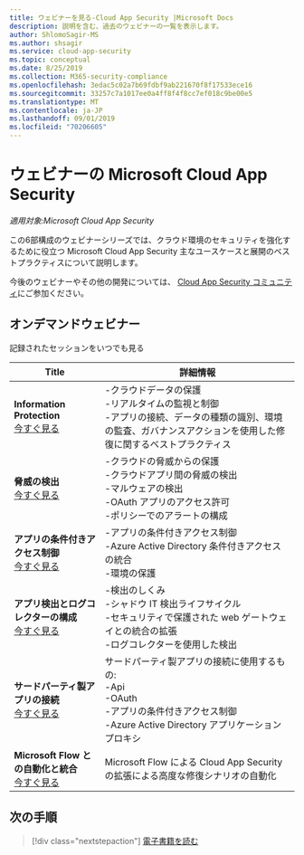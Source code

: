 ```yaml
---
title: ウェビナーを見る-Cloud App Security |Microsoft Docs
description: 説明を含む、過去のウェビナーの一覧を表示します。
author: ShlomoSagir-MS
ms.author: shsagir
ms.service: cloud-app-security
ms.topic: conceptual
ms.date: 8/25/2019
ms.collection: M365-security-compliance
ms.openlocfilehash: 3edac5c02a7b69fdbf9ab221670f8f17533ece16
ms.sourcegitcommit: 33257c7a1017ee0a4ff8f4f8cc7ef018c9be00e5
ms.translationtype: MT
ms.contentlocale: ja-JP
ms.lasthandoff: 09/01/2019
ms.locfileid: "70206605"
---
```

# <a name="microsoft-cloud-app-security-webinars"></a>ウェビナーの Microsoft Cloud App Security

*適用対象:Microsoft Cloud App Security*

この6部構成のウェビナーシリーズでは、クラウド環境のセキュリティを強化するために役立つ Microsoft Cloud App Security 主なユースケースと展開のベストプラクティスについて説明します。

今後のウェビナーやその他の開発については、 [Cloud App Security コミュニティ](https://aka.ms/SecurityCommunity)にご参加ください。

## <a name="on-demand-webinars"></a>オンデマンドウェビナー

記録されたセッションをいつでも見る

| Title | 詳細情報 |
| --- | --- |
| **Information Protection**<br>[今すぐ見る](https://go.microsoft.com/fwlink/?linkid=2101487) | -クラウドデータの保護<br>-リアルタイムの監視と制御<br>-アプリの接続、データの種類の識別、環境の監査、ガバナンスアクションを使用した修復に関するベストプラクティス |
| **脅威の検出**<br>[今すぐ見る](https://go.microsoft.com/fwlink/?linkid=2101574) | -クラウドの脅威からの保護<br>-クラウドアプリ間の脅威の検出<br>-マルウェアの検出<br>-OAuth アプリのアクセス許可<br>-ポリシーでのアラートの構成 |
| **アプリの条件付きアクセス制御**<br>[今すぐ見る](https://go.microsoft.com/fwlink/?linkid=2102100) | -アプリの条件付きアクセス制御<br>-Azure Active Directory 条件付きアクセスの統合<br>-環境の保護 |
| **アプリ検出とログコレクターの構成**<br>[今すぐ見る](https://go.microsoft.com/fwlink/?linkid=2102101) | -検出のしくみ<br>-シャドウ IT 検出ライフサイクル<br>-セキュリティで保護された web ゲートウェイとの統合の拡張<br>-ログコレクターを使用した検出 |
| **サードパーティ製アプリの接続**<br>[今すぐ見る](https://go.microsoft.com/fwlink/?linkid=2102200) | サードパーティ製アプリの接続に使用するもの:<br>-Api<br>-OAuth<br>-アプリの条件付きアクセス制御<br>-Azure Active Directory アプリケーションプロキシ |
| **Microsoft Flow との自動化と統合**<br>[今すぐ見る](https://go.microsoft.com/fwlink/?linkid=2102102) | Microsoft Flow による Cloud App Security の拡張による高度な修復シナリオの自動化 |

## <a name="next-steps"></a>次の手順

> [!div class="nextstepaction"]
[電子書籍を読む](e-books.md)
